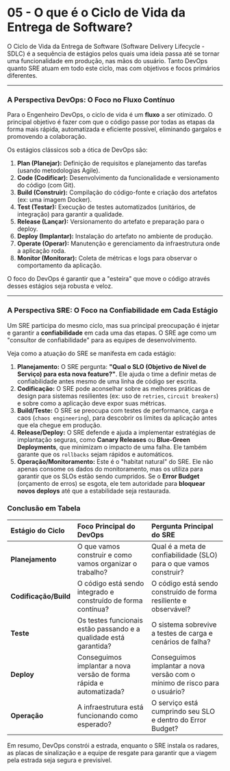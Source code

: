# 05 - O que é o Ciclo de Vida da Entrega de Software?

O Ciclo de Vida da Entrega de Software (Software Delivery Lifecycle - SDLC) é a sequência de estágios pelos quais uma ideia passa até se tornar uma funcionalidade em produção, nas mãos do usuário. Tanto DevOps quanto SRE atuam em todo este ciclo, mas com objetivos e focos primários diferentes.

---

### A Perspectiva DevOps: O Foco no Fluxo Contínuo

Para o Engenheiro DevOps, o ciclo de vida é um **fluxo** a ser otimizado. O principal objetivo é fazer com que o código passe por todas as etapas da forma mais rápida, automatizada e eficiente possível, eliminando gargalos e promovendo a colaboração.

Os estágios clássicos sob a ótica de DevOps são:

1.  **Plan (Planejar):** Definição de requisitos e planejamento das tarefas (usando metodologias Agile).
2.  **Code (Codificar):** Desenvolvimento da funcionalidade e versionamento do código (com Git).
3.  **Build (Construir):** Compilação do código-fonte e criação dos artefatos (ex: uma imagem Docker).
4.  **Test (Testar):** Execução de testes automatizados (unitários, de integração) para garantir a qualidade.
5.  **Release (Lançar):** Versionamento do artefato e preparação para o deploy.
6.  **Deploy (Implantar):** Instalação do artefato no ambiente de produção.
7.  **Operate (Operar):** Manutenção e gerenciamento da infraestrutura onde a aplicação roda.
8.  **Monitor (Monitorar):** Coleta de métricas e logs para observar o comportamento da aplicação.

O foco do DevOps é garantir que a "esteira" que move o código através desses estágios seja robusta e veloz.

---

### A Perspectiva SRE: O Foco na Confiabilidade em Cada Estágio

Um SRE participa do mesmo ciclo, mas sua principal preocupação é injetar e garantir a **confiabilidade** em cada uma das etapas. O SRE age como um "consultor de confiabilidade" para as equipes de desenvolvimento.

Veja como a atuação do SRE se manifesta em cada estágio:

1.  **Planejamento:** O SRE pergunta: **"Qual o SLO (Objetivo de Nível de Serviço) para esta nova feature?"**. Ele ajuda o time a definir metas de confiabilidade antes mesmo de uma linha de código ser escrita.
2.  **Codificação:** O SRE pode aconselhar sobre as melhores práticas de design para sistemas resilientes (ex: uso de `retries`, `circuit breakers`) e sobre como a aplicação deve expor suas métricas.
3.  **Build/Teste:** O SRE se preocupa com testes de performance, carga e caos (`chaos engineering`), para descobrir os limites da aplicação antes que ela chegue em produção.
4.  **Release/Deploy:** O SRE defende e ajuda a implementar estratégias de implantação seguras, como **Canary Releases** ou **Blue-Green Deployments**, que minimizam o impacto de uma falha. Ele também garante que os `rollbacks` sejam rápidos e automáticos.
5.  **Operação/Monitoramento:** Este é o "habitat natural" do SRE. Ele não apenas consome os dados do monitoramento, mas os utiliza para garantir que os SLOs estão sendo cumpridos. Se o **Error Budget** (orçamento de erros) se esgota, ele tem autoridade para **bloquear novos deploys** até que a estabilidade seja restaurada.

### Conclusão em Tabela

| Estágio do Ciclo | Foco Principal do DevOps | Pergunta Principal do SRE |
| :--- | :--- | :--- |
| **Planejamento** | O que vamos construir e como vamos organizar o trabalho? | Qual é a meta de confiabilidade (SLO) para o que vamos construir? |
| **Codificação/Build** | O código está sendo integrado e construído de forma contínua? | O código está sendo construído de forma resiliente e observável? |
| **Teste** | Os testes funcionais estão passando e a qualidade está garantida? | O sistema sobrevive a testes de carga e cenários de falha? |
| **Deploy** | Conseguimos implantar a nova versão de forma rápida e automatizada? | Conseguimos implantar a nova versão com o mínimo de risco para o usuário? |
| **Operação** | A infraestrutura está funcionando como esperado? | O serviço está cumprindo seu SLO e dentro do Error Budget? |

Em resumo, DevOps constrói a estrada, enquanto o SRE instala os radares, as placas de sinalização e a equipe de resgate para garantir que a viagem pela estrada seja segura e previsível.